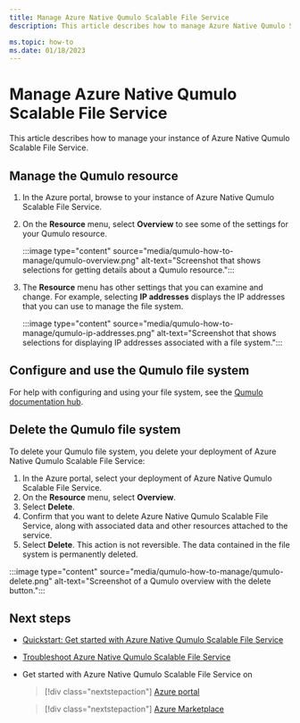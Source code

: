 ```yaml
---
title: Manage Azure Native Qumulo Scalable File Service
description: This article describes how to manage Azure Native Qumulo Scalable File Service in the Azure portal. 

ms.topic: how-to 
ms.date: 01/18/2023
---
```



# Manage Azure Native Qumulo Scalable File Service

This article describes how to manage your instance of Azure Native Qumulo Scalable File Service.

## Manage the Qumulo resource 

1. In the Azure portal, browse to your instance of Azure Native Qumulo Scalable File Service.

1. On the **Resource** menu, select **Overview** to see some of the settings for your Qumulo resource.

   :::image type="content" source="media/qumulo-how-to-manage/qumulo-overview.png" alt-text="Screenshot that shows selections for getting details about a Qumulo resource.":::

1. The **Resource** menu has other settings that you can examine and change. For example, selecting **IP addresses** displays the IP addresses that you can use to manage the file system.

   :::image type="content" source="media/qumulo-how-to-manage/qumulo-ip-addresses.png" alt-text="Screenshot that shows selections for displaying IP addresses associated with a file system.":::

## Configure and use the Qumulo file system

For help with configuring and using your file system, see the [Qumulo documentation hub](https://docs.qumulo.com/azure-guide/).

## Delete the Qumulo file system

To delete your Qumulo file system, you delete your deployment of Azure Native Qumulo Scalable File Service:

1. In the Azure portal, select your deployment of Azure Native Qumulo Scalable File Service.
1. On the **Resource** menu, select **Overview**.
1. Select **Delete**.
1. Confirm that you want to delete Azure Native Qumulo Scalable File Service, along with associated data and other resources attached to the service.
1. Select **Delete**. This action is not reversible. The data contained in the file system is permanently deleted.

:::image type="content" source="media/qumulo-how-to-manage/qumulo-delete.png" alt-text="Screenshot of a Qumulo overview with the delete button.":::

## Next steps
- [Quickstart: Get started with Azure Native Qumulo Scalable File Service](qumulo-create.md)
- [Troubleshoot Azure Native Qumulo Scalable File Service](qumulo-troubleshoot.md)
- Get started with Azure Native Qumulo Scalable File Service on

    > [!div class="nextstepaction"]
    > [Azure portal](https://portal.azure.com/#view/HubsExtension/BrowseResource/resourceType/Qumulo.Storage%2FfileSystems)

    > [!div class="nextstepaction"]
    > [Azure Marketplace](https://azuremarketplace.microsoft.com/marketplace/apps/qumulo1584033880660.qumulo-saas-mpp?tab=Overview)
